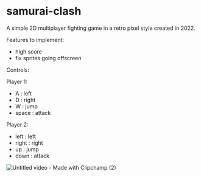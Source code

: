 # samurai-clash
A simple 2D multiplayer fighting game in a retro pixel style created in 2022. 

Features to implement:
- high score
- fix sprites going offscreen


Controls:

Player 1:
- A : left
- D : right
- W : jump
- space : attack

Player 2:
- left : left
- right : right
- up : jump
- down : attack




![Untitled video - Made with Clipchamp (2)](https://user-images.githubusercontent.com/89012268/222563263-17d1bda7-6e68-43ae-9ba0-673dcb989164.gif)


